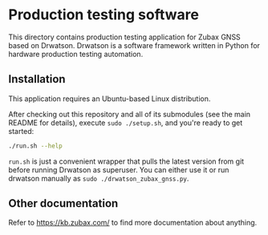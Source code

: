 # Production testing software

This directory contains production testing application for Zubax GNSS based on Drwatson.
Drwatson is a software framework written in Python for hardware production testing automation.

## Installation

This application requires an Ubuntu-based Linux distribution.

After checking out this repository and all of its submodules (see the main README for details),
execute `sudo ./setup.sh`, and you're ready to get started:

```bash
./run.sh --help
```

`run.sh` is just a convenient wrapper that pulls the latest version from git before running Drwatson as superuser.
You can either use it or run drwatson manually as `sudo ./drwatson_zubax_gnss.py`.

## Other documentation

Refer to <https://kb.zubax.com/> to find more documentation about anything.
